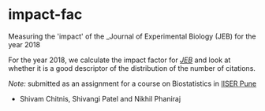 # impact-fac

Measuring the 'impact' of the _Journal of Experimental Biology (JEB) for the year 2018

For the year 2018, we calculate the impact factor for [_JEB_](https://www.google.com/search?client=safari&rls=en&q=journal+of+experimental+biology&ie=UTF-8&oe=UTF-8) and look at whether it is a good descriptor of the distribution of the number of citations.

_Note:_ submitted as an assignment for a course on Biostatistics in [IISER Pune](http://www.iiserpune.ac.in)

- Shivam Chitnis, Shivangi Patel and Nikhil Phaniraj
